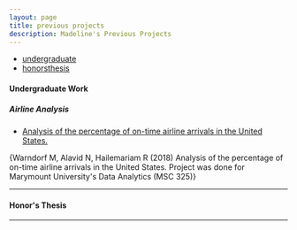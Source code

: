 ```yaml
---
layout: page
title: previous projects
description: Madeline's Previous Projects
---
```


<div class="navbar">
    <div class="navbar-inner">
        <ul class="nav">
            <li><a href="#undergraduate">undergraduate</a></li>
            <li><a href="#thesis">honorsthesis</a></li>
        </ul>
    </div>
</div>


#### <a name="undergraduate"></a>Undergraduate Work
##### <a name="airlineanalysis"></a>Airline Analysis
* [Analysis of the percentage of on-time airline arrivals in the United States.](https://github.com/madelinew/MSC325Project)

{Warndorf M, Alavid N, Hailemariam R (2018) Analysis of the percentage of on-time airline arrivals in the United States. Project was done for Marymount University's Data Analytics (MSC 325)}

---


#### <a name="thesis"></a>Honor's Thesis

---
